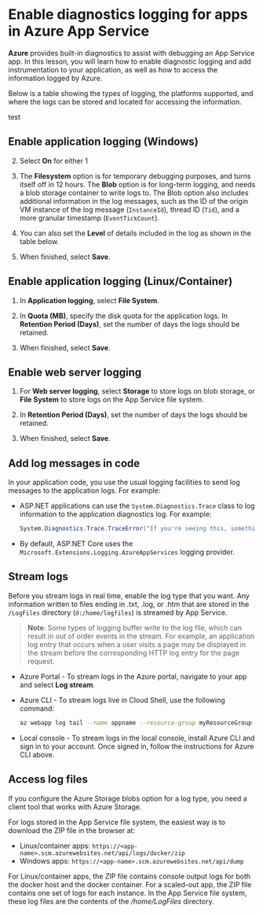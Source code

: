 # Enable diagnostics logging for apps in Azure App Service

**Azure** provides built-in diagnostics to assist with debugging an App Service app. In this lesson, you will learn how to enable diagnostic logging and add instrumentation to your application, as well as how to access the information logged by Azure.

Below is a table showing the types of logging, the platforms supported, and where the logs can be stored and located for accessing the information.

test

## Enable application logging (Windows)

2. Select **On** for either 1

3. The **Filesystem** option is for temporary debugging purposes, and turns itself off in 12 hours. The **Blob** option is for long-term logging, and needs a blob storage container to write logs to. The Blob option also includes additional information in the log messages, such as the ID of the origin VM instance of the log message (`InstanceId`), thread ID (`Tid`), and a more granular timestamp (`EventTickCount`).

4. You can also set the **Level** of details included in the log as shown in the table below.


5. When finished, select **Save**.

## Enable application logging (Linux/Container)

1. In **Application logging**, select **File System**.

2. In **Quota (MB)**, specify the disk quota for the application logs. In **Retention Period (Days)**, set the number of days the logs should be retained.

3. When finished, select **Save**.

## Enable web server logging

1. For **Web server logging**, select **Storage** to store logs on blob storage, or **File System** to store logs on the App Service file system.

2. In **Retention Period (Days)**, set the number of days the logs should be retained.

3. When finished, select **Save**.

## Add log messages in code

In your application code, you use the usual logging facilities to send log messages to the application logs. For example:

* ASP.NET applications can use the `System.Diagnostics.Trace` class to log information to the application diagnostics log. For example:
 
    ```csharp
    System.Diagnostics.Trace.TraceError("If you're seeing this, something bad happened");
    ```

* By default, ASP.NET Core uses the `Microsoft.Extensions.Logging.AzureAppServices` logging provider.

## Stream logs

Before you stream logs in real time, enable the log type that you want. Any information written to files ending in .txt, .log, or .htm that are stored in the `/LogFiles` directory (`d:/home/logfiles`) is streamed by App Service.

>**Note**: Some types of logging buffer write to the log file, which can result in out of order events in the stream. For example, an application log entry that occurs when a user visits a page may be displayed in the stream before the corresponding HTTP log entry for the page request.

* Azure Portal - To stream logs in the Azure portal, navigate to your app and select **Log stream**.

* Azure CLI - To stream logs live in Cloud Shell, use the following command:
    ```bash
    az webapp log tail --name appname --resource-group myResourceGroup
    ```

* Local console - To stream logs in the local console, install Azure CLI and sign in to your account. Once signed in, follow the instructions for Azure CLI above.

## Access log files

If you configure the Azure Storage blobs option for a log type, you need a client tool that works with Azure Storage. 

For logs stored in the App Service file system, the easiest way is to download the ZIP file in the browser at:

* Linux/container apps: `https://<app-name>.scm.azurewebsites.net/api/logs/docker/zip`
* Windows apps: `https://<app-name>.scm.azurewebsites.net/api/dump`

For Linux/container apps, the ZIP file contains console output logs for both the docker host and the docker container. For a scaled-out app, the ZIP file contains one set of logs for each instance. In the App Service file system, these log files are the contents of the */home/LogFiles* directory.

